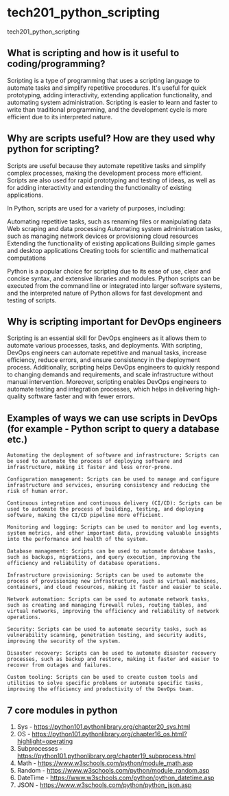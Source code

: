 # tech201_python_scripting
tech201_python_scripting


## What is scripting and how is it useful to coding/programming? 

Scripting is a type of programming that uses a scripting language to automate tasks and simplify repetitive procedures. It's useful for quick prototyping, adding interactivity, extending application functionality, and automating system administration. Scripting is easier to learn and faster to write than traditional programming, and the development cycle is more efficient due to its interpreted nature.


## Why are scripts useful? How are they used why python for scripting?

Scripts are useful because they automate repetitive tasks and simplify complex processes, making the development process more efficient. Scripts are also used for rapid prototyping and testing of ideas, as well as for adding interactivity and extending the functionality of existing applications.

In Python, scripts are used for a variety of purposes, including:

Automating repetitive tasks, such as renaming files or manipulating data
Web scraping and data processing
Automating system administration tasks, such as managing network devices or provisioning cloud resources
Extending the functionality of existing applications
Building simple games and desktop applications
Creating tools for scientific and mathematical computations

Python is a popular choice for scripting due to its ease of use, clear and concise syntax, and extensive libraries and modules. Python scripts can be executed from the command line or integrated into larger software systems, and the interpreted nature of Python allows for fast development and testing of scripts.

## Why is scripting important for DevOps engineers 


Scripting is an essential skill for DevOps engineers as it allows them to automate various processes, tasks, and deployments. With scripting, DevOps engineers can automate repetitive and manual tasks, increase efficiency, reduce errors, and ensure consistency in the deployment process. Additionally, scripting helps DevOps engineers to quickly respond to changing demands and requirements, and scale infrastructure without manual intervention. Moreover, scripting enables DevOps engineers to automate testing and integration processes, which helps in delivering high-quality software faster and with fewer errors.

## Examples of ways we can use scripts in DevOps (for example - Python script to query a database etc.)

    Automating the deployment of software and infrastructure: Scripts can be used to automate the process of deploying software and infrastructure, making it faster and less error-prone.

    Configuration management: Scripts can be used to manage and configure infrastructure and services, ensuring consistency and reducing the risk of human error.

    Continuous integration and continuous delivery (CI/CD): Scripts can be used to automate the process of building, testing, and deploying software, making the CI/CD pipeline more efficient.

    Monitoring and logging: Scripts can be used to monitor and log events, system metrics, and other important data, providing valuable insights into the performance and health of the system.

    Database management: Scripts can be used to automate database tasks, such as backups, migrations, and query execution, improving the efficiency and reliability of database operations.

    Infrastructure provisioning: Scripts can be used to automate the process of provisioning new infrastructure, such as virtual machines, containers, and cloud resources, making it faster and easier to scale.

    Network automation: Scripts can be used to automate network tasks, such as creating and managing firewall rules, routing tables, and virtual networks, improving the efficiency and reliability of network operations.

    Security: Scripts can be used to automate security tasks, such as vulnerability scanning, penetration testing, and security audits, improving the security of the system.

    Disaster recovery: Scripts can be used to automate disaster recovery processes, such as backup and restore, making it faster and easier to recover from outages and failures.

    Custom tooling: Scripts can be used to create custom tools and utilities to solve specific problems or automate specific tasks, improving the efficiency and productivity of the DevOps team.

## 7 core modules in python

1. Sys - https://python101.pythonlibrary.org/chapter20_sys.html
2. OS - https://python101.pythonlibrary.org/chapter16_os.html?highlight=operating
3. Subprocesses - https://python101.pythonlibrary.org/chapter19_subprocess.html
4. Math - https://www.w3schools.com/python/module_math.asp
5. Random - https://www.w3schools.com/python/module_random.asp
6. DateTime - https://www.w3schools.com/python/python_datetime.asp
7. JSON - https://www.w3schools.com/python/python_json.asp